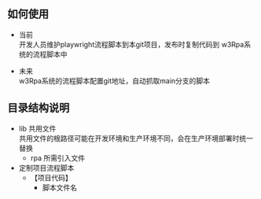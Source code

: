 ## 如何使用

- 当前   
开发人员维护playwright流程脚本到本git项目，发布时复制代码到 w3Rpa系统的流程脚本中

- 未来  
  w3Rpa系统的流程脚本配置git地址，自动抓取main分支的脚本

## 目录结构说明
- lib 共用文件  
共用文件的根路径可能在开发环境和生产环境不同，会在生产环境部署时统一替换    
  - rpa 所需引入文件  
- 定制项目流程脚本
  - 【项目代码】
    - 脚本文件名 
